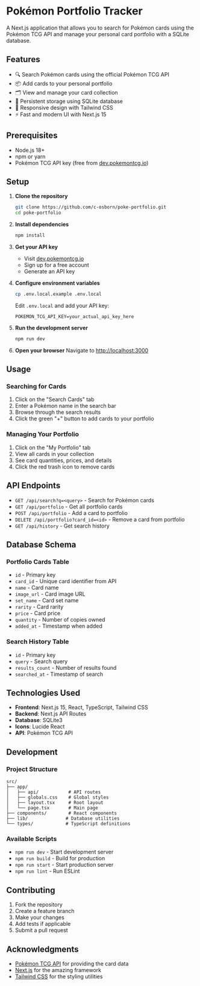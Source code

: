 # Pokémon Portfolio Tracker

A Next.js application that allows you to search for Pokémon cards using the Pokémon TCG API and manage your personal card portfolio with a SQLite database.

## Features

- 🔍 Search Pokémon cards using the official Pokémon TCG API
- 📦 Add cards to your personal portfolio
- 🗂️ View and manage your card collection
- 💾 Persistent storage using SQLite database
- 📱 Responsive design with Tailwind CSS
- ⚡ Fast and modern UI with Next.js 15

## Prerequisites

- Node.js 18+ 
- npm or yarn
- Pokémon TCG API key (free from [dev.pokemontcg.io](https://dev.pokemontcg.io/))

## Setup

1. **Clone the repository**
   ```bash
   git clone https://github.com/c-osborn/poke-portfolio.git
   cd poke-portfolio
   ```

2. **Install dependencies**
   ```bash
   npm install
   ```

3. **Get your API key**
   - Visit [dev.pokemontcg.io](https://dev.pokemontcg.io/)
   - Sign up for a free account
   - Generate an API key

4. **Configure environment variables**
   ```bash
   cp .env.local.example .env.local
   ```
   
   Edit `.env.local` and add your API key:
   ```
   POKEMON_TCG_API_KEY=your_actual_api_key_here
   ```

5. **Run the development server**
   ```bash
   npm run dev
   ```

6. **Open your browser**
   Navigate to [http://localhost:3000](http://localhost:3000)

## Usage

### Searching for Cards
1. Click on the "Search Cards" tab
2. Enter a Pokémon name in the search bar
3. Browse through the search results
4. Click the green "+" button to add cards to your portfolio

### Managing Your Portfolio
1. Click on the "My Portfolio" tab
2. View all cards in your collection
3. See card quantities, prices, and details
4. Click the red trash icon to remove cards

## API Endpoints

- `GET /api/search?q=<query>` - Search for Pokémon cards
- `GET /api/portfolio` - Get all portfolio cards
- `POST /api/portfolio` - Add a card to portfolio
- `DELETE /api/portfolio?card_id=<id>` - Remove a card from portfolio
- `GET /api/history` - Get search history

## Database Schema

### Portfolio Cards Table
- `id` - Primary key
- `card_id` - Unique card identifier from API
- `name` - Card name
- `image_url` - Card image URL
- `set_name` - Card set name
- `rarity` - Card rarity
- `price` - Card price
- `quantity` - Number of copies owned
- `added_at` - Timestamp when added

### Search History Table
- `id` - Primary key
- `query` - Search query
- `results_count` - Number of results found
- `searched_at` - Timestamp of search

## Technologies Used

- **Frontend**: Next.js 15, React, TypeScript, Tailwind CSS
- **Backend**: Next.js API Routes
- **Database**: SQLite3
- **Icons**: Lucide React
- **API**: Pokémon TCG API

## Development

### Project Structure
```
src/
├── app/
│   ├── api/           # API routes
│   ├── globals.css    # Global styles
│   ├── layout.tsx     # Root layout
│   └── page.tsx       # Main page
├── components/        # React components
├── lib/              # Database utilities
└── types/            # TypeScript definitions
```

### Available Scripts

- `npm run dev` - Start development server
- `npm run build` - Build for production
- `npm run start` - Start production server
- `npm run lint` - Run ESLint

## Contributing

1. Fork the repository
2. Create a feature branch
3. Make your changes
4. Add tests if applicable
5. Submit a pull request

## Acknowledgments

- [Pokémon TCG API](https://dev.pokemontcg.io/) for providing the card data
- [Next.js](https://nextjs.org/) for the amazing framework
- [Tailwind CSS](https://tailwindcss.com/) for the styling utilities
